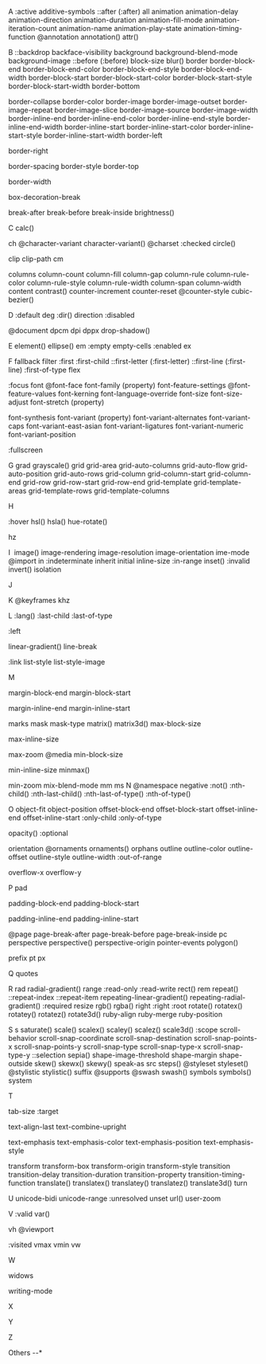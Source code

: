 A
:active
additive-symbols
::after (:after)
all
<angle>
animation
animation-delay
animation-direction
animation-duration
animation-fill-mode
animation-iteration-count
animation-name
animation-play-state
animation-timing-function
@annotation
annotation()
attr()

B
::backdrop
backface-visibility
background
background-blend-mode
background-image
<basic-shape>
::before (:before)
<blend-mode>
block-size
blur()
border
border-block-end
border-block-end-color
border-block-end-style
border-block-end-width
border-block-start
border-block-start-color
border-block-start-style
border-block-start-width
border-bottom

border-collapse
border-color
border-image
border-image-outset
border-image-repeat
border-image-slice
border-image-source
border-image-width
border-inline-end
border-inline-end-color
border-inline-end-style
border-inline-end-width
border-inline-start
border-inline-start-color
border-inline-start-style
border-inline-start-width
border-left

border-right

border-spacing
border-style
border-top

border-width

box-decoration-break

break-after
break-before
break-inside
brightness()

C
calc()

ch
@character-variant
character-variant()
@charset
:checked
circle()

clip
clip-path
cm

<color>
columns
column-count
column-fill
column-gap
column-rule
column-rule-color
column-rule-style
column-rule-width
column-span
column-width
content
contrast()
<counter>
counter-increment
counter-reset
@counter-style
cubic-bezier()

<custom-ident>

D
:default
deg
:dir()
direction
:disabled

@document
dpcm
dpi
dppx
drop-shadow()

E
element()
ellipse()
em
:empty
empty-cells
:enabled
ex

F
fallback
filter
:first
:first-child
::first-letter (:first-letter)
::first-line (:first-line)
:first-of-type
flex

:focus
font
@font-face
font-family (property)
font-feature-settings
@font-feature-values
font-kerning
font-language-override
font-size
font-size-adjust
font-stretch (property)

font-synthesis
font-variant (property)
font-variant-alternates
font-variant-caps
font-variant-east-asian
font-variant-ligatures
font-variant-numeric
font-variant-position

<frequency>
:fullscreen

G
grad
<gradient>
grayscale()
grid
grid-area
grid-auto-columns
grid-auto-flow
grid-auto-position
grid-auto-rows
grid-column
grid-column-start
grid-column-end
grid-row
grid-row-start
grid-row-end
grid-template
grid-template-areas
grid-template-rows
grid-template-columns

H

:hover
hsl()
hsla()
hue-rotate()

hz

I
<image>
image()
image-rendering
image-resolution
image-orientation
ime-mode
@import
in
:indeterminate
inherit
initial
inline-size
:in-range
inset()
<integer>
:invalid
invert()
isolation

J


K
@keyframes
khz

L
:lang()
:last-child
:last-of-type

:left
<length>

linear-gradient()
line-break

:link
list-style
list-style-image



M

margin-block-end
margin-block-start

margin-inline-end
margin-inline-start

marks
mask
mask-type
matrix()
matrix3d()
max-block-size

max-inline-size

max-zoom
@media
min-block-size

min-inline-size
minmax()

min-zoom
mix-blend-mode
mm
ms
N
@namespace
negative
:not()
:nth-child()
:nth-last-child()
:nth-last-of-type()
:nth-of-type()
<number>

O
object-fit
object-position
offset-block-end
offset-block-start
offset-inline-end
offset-inline-start
:only-child
:only-of-type

opacity()
:optional

orientation
@ornaments
ornaments()
orphans
outline
outline-color
outline-offset
outline-style
outline-width
:out-of-range


overflow-x
overflow-y

P
pad

padding-block-end
padding-block-start

padding-inline-end
padding-inline-start

@page
page-break-after
page-break-before
page-break-inside
pc
<percentage>
perspective
perspective()
perspective-origin
pointer-events
polygon()

<position>
prefix
pt
px

Q
quotes

R
rad
radial-gradient()
range
<ratio>
:read-only
:read-write
rect()
rem
repeat()
::repeat-index
::repeat-item
repeating-linear-gradient()
repeating-radial-gradient()
:required
resize
<resolution>
rgb()
rgba()
right
:right
:root
rotate()
rotatex()
rotatey()
rotatez()
rotate3d()
ruby-align
ruby-merge
ruby-position

S
s
saturate()
scale()
scalex()
scaley()
scalez()
scale3d()
:scope
scroll-behavior
scroll-snap-coordinate
scroll-snap-destination
scroll-snap-points-x
scroll-snap-points-y
scroll-snap-type
scroll-snap-type-x
scroll-snap-type-y
::selection
sepia()
<shape>
shape-image-threshold
shape-margin
shape-outside
skew()
skewx()
skewy()
speak-as
src
steps()
<string>
@styleset
styleset()
@stylistic
stylistic()
suffix
@supports
@swash
swash()
symbols
symbols()
system

T

tab-size
:target

text-align-last
text-combine-upright

text-emphasis
text-emphasis-color
text-emphasis-position
text-emphasis-style



<time>
<timing-function>


transform
transform-box
transform-origin
transform-style
transition
transition-delay
transition-duration
transition-property
transition-timing-function
translate()
translatex()
translatey()
translatez()
translate3d()
turn

U
unicode-bidi
unicode-range
:unresolved
unset
<uri>
url()
user-zoom

V
:valid
var()

vh
@viewport

:visited
vmax
vmin
vw

W

widows


writing-mode

X

Y

Z


Others
--*

